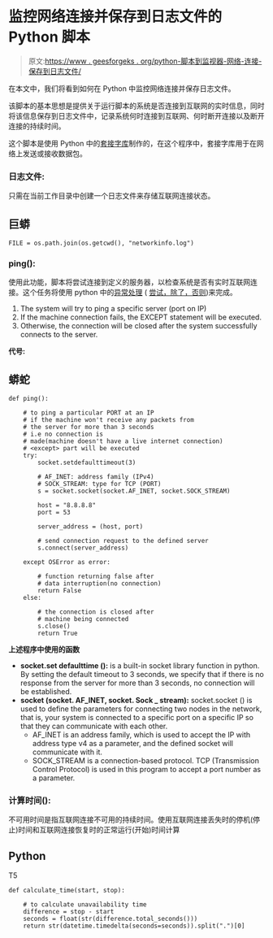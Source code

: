 # 监控网络连接并保存到日志文件的 Python 脚本

> 原文:[https://www . geesforgeks . org/python-脚本到监视器-网络-连接-保存到日志文件/](https://www.geeksforgeeks.org/python-script-to-monitor-network-connection-and-saving-into-log-file/)

在本文中，我们将看到如何在 Python 中监控网络连接并保存日志文件。

该脚本的基本思想是提供关于运行脚本的系统是否连接到互联网的实时信息，同时将该信息保存到日志文件中，记录系统何时连接到互联网、何时断开连接以及断开连接的持续时间。

这个脚本是使用 Python 中的[套接字库](https://www.geeksforgeeks.org/socket-programming-python/)制作的，在这个程序中，套接字库用于在网络上发送或接收数据包。

### 日志文件:

只需在当前工作目录中创建一个日志文件来存储互联网连接状态。

## 巨蟒

```
FILE = os.path.join(os.getcwd(), "networkinfo.log")
```

### ping():

使用此功能，脚本将尝试连接到定义的服务器，以检查系统是否有实时互联网连接。这个任务将使用 python 中的[异常处理](https://www.geeksforgeeks.org/python-exception-handling/) ( [尝试，除了，否则](https://www.geeksforgeeks.org/try-except-else-and-finally-in-python/))来完成。

1.  The system will try to ping a specific server (port on IP)
2.  If the machine connection fails, the EXCEPT statement will be executed.
3.  Otherwise, the connection will be closed after the system successfully connects to the server.

**代号:**

## 蟒蛇

```
def ping():

    # to ping a particular PORT at an IP
    # if the machine won't receive any packets from
    # the server for more than 3 seconds
    # i.e no connection is
    # made(machine doesn't have a live internet connection)
    # <except> part will be executed
    try:
        socket.setdefaulttimeout(3)

        # AF_INET: address family (IPv4)
        # SOCK_STREAM: type for TCP (PORT)
        s = socket.socket(socket.AF_INET, socket.SOCK_STREAM)

        host = "8.8.8.8"
        port = 53

        server_address = (host, port)

        # send connection request to the defined server
        s.connect(server_address)

    except OSError as error:

        # function returning false after
        # data interruption(no connection)
        return False
    else:

        # the connection is closed after
        # machine being connected
        s.close()
        return True
```

**上述程序中使用的函数**

*   **socket.set defaulttime ():** is a built-in socket library function in python. By setting the default timeout to 3 seconds, we specify that if there is no response from the server for more than 3 seconds, no connection will be established.
*   **socket (socket. AF_INET, socket. Sock _ stream):** socket.socket () is used to define the parameters for connecting two nodes in the network, that is, your system is connected to a specific port on a specific IP so that they can communicate with each other.
    *   AF_INET is an address family, which is used to accept the IP with address type v4 as a parameter, and the defined socket will communicate with it.
    *   SOCK_STREAM is a connection-based protocol. TCP (Transmission Control Protocol) is used in this program to accept a port number as a parameter.

### 计算时间():

不可用时间是指互联网连接不可用的持续时间。使用互联网连接丢失时的停机(停止)时间和互联网连接恢复时的正常运行(开始)时间计算

## Python

T5

```
def calculate_time(start, stop):

    # to calculate unavailability time
    difference = stop - start
    seconds = float(str(difference.total_seconds()))
    return str(datetime.timedelta(seconds=seconds)).split(".")[0]
```